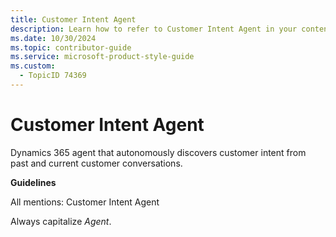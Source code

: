 ```yaml
---
title: Customer Intent Agent
description: Learn how to refer to Customer Intent Agent in your content.
ms.date: 10/30/2024
ms.topic: contributor-guide
ms.service: microsoft-product-style-guide
ms.custom:
  - TopicID 74369
---
```



# Customer Intent Agent

Dynamics 365 agent that autonomously discovers customer intent from past and current customer conversations.

**Guidelines**

All mentions: Customer Intent Agent

Always capitalize *Agent*.


